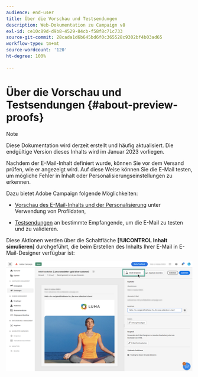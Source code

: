 ```yaml
---
audience: end-user
title: Über die Vorschau und Testsendungen
description: Web-Dokumentation zu Campaign v8
exl-id: ce10c89d-d9b8-4529-84cb-f58f8c71c733
source-git-commit: 28cada1d6b645bd6f0c365528c9302bf4b03ad65
workflow-type: tm+mt
source-wordcount: '120'
ht-degree: 100%

---
```


# Über die Vorschau und Testsendungen {#about-preview-proofs}

>[!NOTE]
>
>Diese Dokumentation wird derzeit erstellt und häufig aktualisiert. Die endgültige Version dieses Inhalts wird im Januar 2023 vorliegen.

Nachdem der E-Mail-Inhalt definiert wurde, können Sie vor dem Versand prüfen, wie er angezeigt wird. Auf diese Weise können Sie die E-Mail testen, um mögliche Fehler in Inhalt oder Personalisierungseinstellungen zu erkennen.

Dazu bietet Adobe Campaign folgende Möglichkeiten:

* [Vorschau des E-Mail-Inhalts und der Personalisierung](#preview) unter Verwendung von Profildaten,

<!--* [Check the email rendering](#rendering) in popular desktop, mobile and web-based clients,-->
* [Testsendungen](#send-proofs) an bestimmte Empfangende, um die E-Mail zu testen und zu validieren.

Diese Aktionen werden über die Schaltfläche **[!UICONTROL Inhalt simulieren]** durchgeführt, die beim Erstellen des Inhalts Ihrer E-Mail in E-Mail-Designer verfügbar ist:

![](assets/simulate.png)
